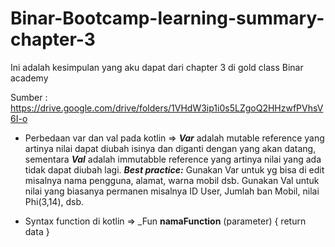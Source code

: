 # Binar-Bootcamp-learning-summary-chapter-3
Ini adalah kesimpulan yang aku dapat dari chapter 3 di gold class Binar academy

Sumber : https://drive.google.com/drive/folders/1VHdW3ip1i0s5LZgoQ2HHzwfPVhsV6I-o

* Perbedaan var dan val pada kotlin 
=> **_Var_** adalah mutable reference yang artinya nilai dapat diubah isinya dan diganti dengan yang akan datang,
sementara **_Val_** adalah immutabble reference yang artinya nilai yang ada tidak dapat diubah lagi. 
***Best practice:***
Gunakan Var untuk yg bisa di edit misalnya nama pengguna, alamat, warna mobil dsb.
Gunakan Val untuk nilai yang biasanya permanen misalnya ID User, Jumlah ban Mobil, nilai Phi(3,14), dsb.

* Syntax function di kotlin
=> _Fun __namaFunction__ (parameter) {
  return data
  }
